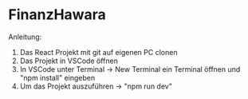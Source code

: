 # FinanzHawara

Anleitung:

1. Das React Projekt mit git auf eigenen PC clonen
2. Das Projekt in VSCode öffnen
3. In VSCode unter Terminal -> New Terminal ein Terminal öffnen und "npm install" eingeben
4. Um das Projekt auszuführen -> "npm run dev"
